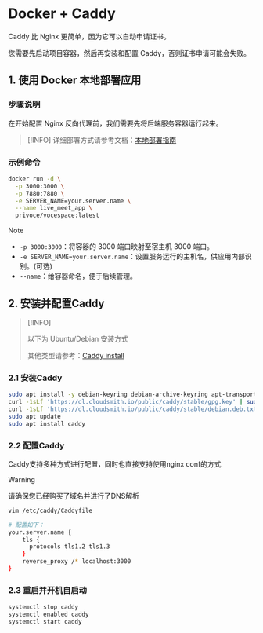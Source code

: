 # Docker + Caddy

Caddy 比 Nginx 更简单，因为它可以自动申请证书。

您需要先启动项目容器，然后再安装和配置 Caddy，否则证书申请可能会失败。

## 1. 使用 Docker 本地部署应用

### 步骤说明

在开始配置 Nginx 反向代理前，我们需要先将后端服务容器运行起来。

> [!INFO]
> 详细部署方式请参考文档：[本地部署指南](/zh/doc/deploy/local_docker)

### 示例命令

```bash
docker run -d \
  -p 3000:3000 \
  -p 7880:7880 \
  -e SERVER_NAME=your.server.name \
  --name live_meet_app \
  privoce/vocespace:latest
```

> [!NOTE]
>
> * `-p 3000:3000`：将容器的 3000 端口映射至宿主机 3000 端口。
> * `-e SERVER_NAME=your.server.name`：设置服务运行的主机名，供应用内部识别。(可选)
> * `--name`：给容器命名，便于后续管理。


## 2. 安装并配置Caddy

> [!INFO]
>
> 以下为 Ubuntu/Debian 安装方式
>
> 其他类型请参考：[Caddy install](https://caddyserver.com/docs/install#debian-ubuntu-raspbian)

### 2.1 安装Caddy

```bash
sudo apt install -y debian-keyring debian-archive-keyring apt-transport-https curl
curl -1sLf 'https://dl.cloudsmith.io/public/caddy/stable/gpg.key' | sudo gpg --dearmor -o /usr/share/keyrings/caddy-stable-archive-keyring.gpg
curl -1sLf 'https://dl.cloudsmith.io/public/caddy/stable/debian.deb.txt' | sudo tee /etc/apt/sources.list.d/caddy-stable.list
sudo apt update
sudo apt install caddy
```

### 2.2 配置Caddy

Caddy支持多种方式进行配置，同时也直接支持使用nginx conf的方式

> [!WARNING]
>
> 请确保您已经购买了域名并进行了DNS解析

```bash
vim /etc/caddy/Caddyfile

# 配置如下：
your.server.name {
    tls {
      protocols tls1.2 tls1.3
    }
    reverse_proxy /* localhost:3000
}
```


### 2.3 重启并开机自启动

```bash
systemctl stop caddy
systemctl enabled caddy
systemctl start caddy
```